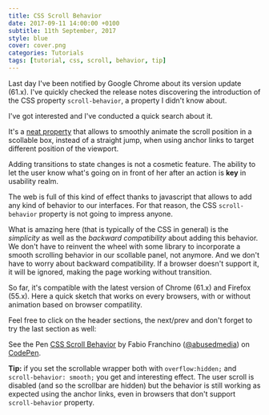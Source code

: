 ```yaml
---
title: CSS Scroll Behavior
date: 2017-09-11 14:00:00 +0100
subtitle: 11th September, 2017
style: blue
cover: cover.png
categories: Tutorials
tags: [tutorial, css, scroll, behavior, tip]
---
```


Last day I've been notified by Google Chrome about its version update (61.x). I've quickly checked the release notes discovering the introduction of the CSS property `scroll-behavior`, a property I didn't know about.

I've got interested and I've conducted a quick search about it.

It's a [neat property](https://developer.mozilla.org/en-US/docs/Web/CSS/scroll-behavior) that allows to smoothly animate the scroll position in a scollable box, instead of a straight jump, when using anchor links to target different position of the viewport.

Adding transitions to state changes is not a cosmetic feature. The ability to let the user know what's going on in front of her after an action is **key** in usability realm.

The web is full of this kind of effect thanks to javascript that allows to add any kind of behavior to our interfaces. For that reason, the CSS `scroll-behavior` property is not going to impress anyone.

What is amazing here (that is typically of the CSS in general) is the *simplicity* as well as the *backward compatibility* about adding this behavior.  
We don't have to reinvent the wheel with some library to incorporate a smooth scrolling behavior in our scollable panel, not anymore. And we don't have to worry about backward compatibility. If a browser doesn't support it, it will be ignored, making the page working without transition.

So far, it's compatible with the latest version of Chrome (61.x) and Firefox (55.x). Here a quick sketch that works on every browsers, with or without animation based on browser compatility.

Feel free to click on the header sections, the next/prev and don't forget to try the last section as well:

<p data-height="365" data-theme-id="light" data-slug-hash="qPWdwO" data-default-tab="result" data-user="abusedmedia" data-embed-version="2" data-pen-title="CSS Scroll Behavior" class="codepen">See the Pen <a href="https://codepen.io/abusedmedia/pen/qPWdwO/">CSS Scroll Behavior</a> by Fabio Franchino (<a href="https://codepen.io/abusedmedia">@abusedmedia</a>) on <a href="https://codepen.io">CodePen</a>.</p>
<script async src="https://production-assets.codepen.io/assets/embed/ei.js"></script>

**Tip:** if you set the scrollable wrapper both with `overflow:hidden;` and `scroll-behavior: smooth;` you get and interesting effect. The user scroll is disabled (and so the scrollbar are hidden) but the behavior is still working as expected using the anchor links, even in browsers that don't support `scroll-behavior` property.